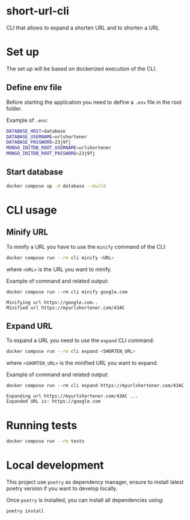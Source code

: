 # short-url-cli
CLI that allows to expand a shorten URL and to shorten a URL

# Set up

The set up will be based on dockerized execution of the CLI.

## Define env file

Before starting the application you need to define a `.env` file in the root folder.

Example of `.env`:
```bash
DATABASE_HOST=database
DATABASE_USERNAME=urlshortener
DATABASE_PASSWORD=23j9fj
MONGO_INITDB_ROOT_USERNAME=urlshortener
MONGO_INITDB_ROOT_PASSWORD=23j9fj
```

## Start database

```bash
docker compose up -d database --build
```

# CLI usage

## Minify URL

To minify a URL you have to use the `minify` command of the CLI:

```bash
docker compose run --rm cli minify <URL>
```

where `<URL>` is the URL you want to minify.

Example of command and related output:
```
docker compose run --rm cli minify google.com

Minifying url https://google.com..
Minified url https://myurlshortener.com/43AC
```

## Expand URL

To expand a URL you need to use the `expand` CLI command:
```bash
docker compose run --rm cli expand <SHORTEN_URL>
```
where `<SHORTEN_URL>` is the minified URL you want to expand.

Example of command and related output:
```
docker compose run --rm cli expand https://myurlshortener.com/43AC

Expanding url https://myurlshortener.com/43AC ...
Expanded URL is: https://google.com
```

# Running tests

```bash
docker compose run --rm tests
```

# Local development

This project use `poetry` as dependency manager, ensure to install latest poetry version if you want to develop locally.

Once `poetry` is installed, you can install all dependencies using:
```bash
poetry install
```